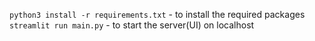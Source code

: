 ```python3 install -r requirements.txt``` - to install the required packages <br>
```streamlit run main.py``` - to start the server(UI) on localhost 
